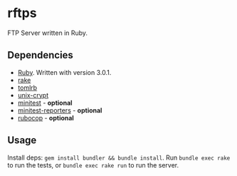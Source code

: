 # rftps

FTP Server written in Ruby.

## Dependencies

* [Ruby](https://www.ruby-lang.org/en/). Written with version 3.0.1.
* [rake](https://github.com/ruby/rake)
* [tomlrb](https://github.com/fbernier/tomlrb)
* [unix-crypt](https://github.com/mogest/unix-crypt)
* [minitest](https://github.com/seattlerb/minitest) - **optional**
* [minitest-reporters](https://github.com/minitest-reporters/minitest-reporters) - **optional**
* [rubocop](https://github.com/rubocop/rubocop) - **optional**

## Usage

Install deps: `gem install bundler && bundle install`. Run `bundle exec rake` to run the tests, or `bundle exec rake run` to run the server.

